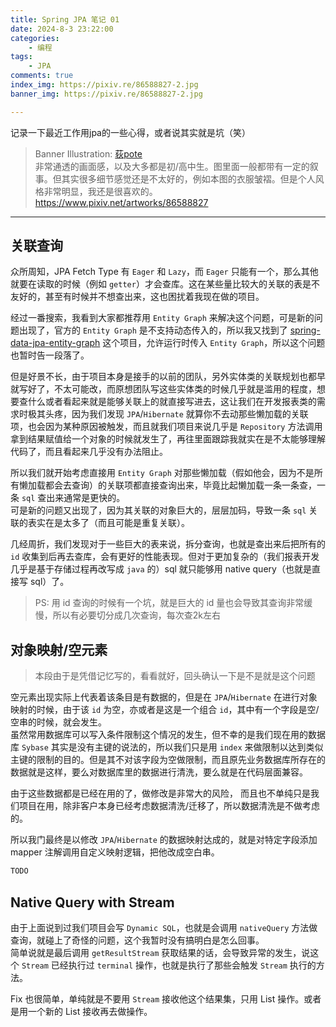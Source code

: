 ```yaml
---
title: Spring JPA 笔记 01
date: 2024-8-3 23:22:00
categories:
    - 编程
tags:
    - JPA
comments: true
index_img: https://pixiv.re/86588827-2.jpg
banner_img: https://pixiv.re/86588827-2.jpg

---
```

记录一下最近工作用jpa的一些心得，或者说其实就是坑（笑）
<!--more-->
> Banner Illustration: [荻pote](https://www.pixiv.net/users/2131660)  
> 非常通透的画面感，以及大多都是初/高中生。图里面一般都带有一定的叙事。但其实很多细节感觉还是不太好的，例如本图的衣服皱褶。但是个人风格非常明显，我还是很喜欢的。  
> https://www.pixiv.net/artworks/86588827
---
## 关联查询
众所周知，JPA Fetch Type 有 `Eager` 和 `Lazy`，而 `Eager` 只能有一个，那么其他就要在读取的时候（例如 `getter`）才会查库。这在某些量比较大的关联的表是不友好的，甚至有时候并不想查出来，这也困扰着我现在做的项目。

经过一番搜索，我看到大家都推荐用 `Entity Graph` 来解决这个问题，可是新的问题出现了，官方的 `Entity Graph` 是不支持动态传入的，所以我又找到了 [spring-data-jpa-entity-graph](https://github.com/Cosium/spring-data-jpa-entity-graph) 这个项目，允许运行时传入 `Entity Graph`，所以这个问题也暂时告一段落了。

但是好景不长，由于项目本身是接手的以前的团队，另外实体类的关联规划也都早就写好了，不太可能改，而原想团队写这些实体类的时候几乎就是滥用的程度，想要查什么或者看起来就是能够关联上的就直接写进去，这让我们在开发报表类的需求时极其头疼，因为我们发现 `JPA`/`Hibernate` 就算你不去动那些懒加载的关联项，也会因为某种原因被触发，而且就我们项目来说几乎是 `Repository` 方法调用拿到结果赋值给一个对象的时候就发生了，再往里面跟踪我就实在是不太能够理解代码了，而且看起来几乎没有办法阻止。

所以我们就开始考虑直接用 `Entity Graph` 对那些懒加载（假如他会，因为不是所有懒加载都会去查询）的关联项都直接查询出来，毕竟比起懒加载一条一条查，一条 `sql` 查出来通常是更快的。  
可是新的问题又出现了，因为其关联的对象巨大的，层层加码，导致一条 `sql` 关联的表实在是太多了（而且可能是重复关联）。  

几经周折，我们发现对于一些巨大的表来说，拆分查询，也就是查出来后把所有的 `id` 收集到后再去查库，会有更好的性能表现。但对于更加复杂的（我们报表开发几乎是基于存储过程再改写成 `java` 的）sql 就只能够用 native query（也就是直接写 sql）了。
> PS: 用 id 查询的时候有一个坑，就是巨大的 id 量也会导致其查询非常缓慢，所以有必要切分成几次查询，每次查2k左右

## 对象映射/空元素
> 本段由于是凭借记忆写的，看看就好，回头确认一下是不是就是这个问题

空元素出现实际上代表着该条目是有数据的，但是在 `JPA`/`Hibernate` 在进行对象映射的时候，由于该 `id` 为空，亦或者是这是一个组合 `id`，其中有一个字段是空/空串的时候，就会发生。  
虽然常用数据库可以写入条件限制这个情况的发生，但不幸的是我们现在用的数据库 `Sybase` 其实是没有主键的说法的，所以我们只是用 `index` 来做限制以达到类似主键的限制的目的。但是其不对该字段为空做限制，而且原先业务数据库所存在的数据就是这样，要么对数据库里的数据进行清洗，要么就是在代码层面兼容。

由于这些数据都是已经在用的了，做修改是非常大的风险， 而且也不单纯只是我们项目在用，除非客户本身已经考虑数据清洗/迁移了，所以数据清洗是不做考虑的。

所以我门最终是以修改 `JPA`/`Hibernate` 的数据映射达成的，就是对特定字段添加 mapper 注解调用自定义映射逻辑，把他改成空白串。

```java
TODO
```

## Native Query with Stream
由于上面说到过我们项目会写 `Dynamic SQL`，也就是会调用 `nativeQuery` 方法做查询，就碰上了奇怪的问题，这个我暂时没有搞明白是怎么回事。  
简单说就是最后调用 `getResultStream` 获取结果的话，会导致异常的发生，说这个 `Stream` 已经执行过 `terminal` 操作，也就是执行了那些会触发 `Stream` 执行的方法。

Fix 也很简单，单纯就是不要用 `Stream` 接收他这个结果集，只用 List 操作。或者是用一个新的 List 接收再去做操作。




